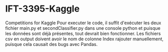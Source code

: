 # IFT-3395-Kaggle
 Competitions for Kaggle
Pour executer le code, il suffit d'exécuter les deux fichier main.py et secondClassifier.py dans une console python et puisque les données sont déjà présentes, tout devrait bien fonctionner. Les fichiers csv en output doivent avoir le nom de colonne Index rajouter manuellement, puisque cela causait des bugs avec Pandas.